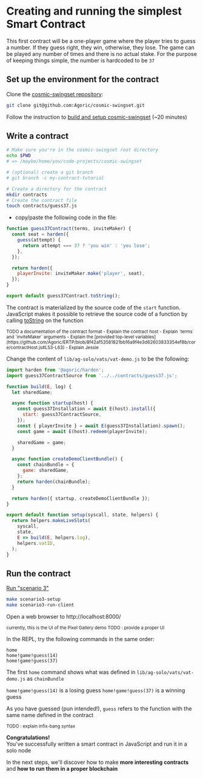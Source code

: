 # Creating and running the simplest Smart Contract

This first contract will be a one-player game where the player tries to guess a number. If they guess right, they win, otherwise, they lose. The game can be played any number of times and there is no actual stake. For the purpose of keeping things simple, the number is hardcoded to be `37`


## Set up the environment for the contract

Clone the [cosmic-swingset repository](https://github.com/Agoric/cosmic-swingset):
```sh
git clone git@github.com:Agoric/cosmic-swingset.git
```

Follow the instruction to [build and setup cosmic-swingset](https://github.com/Agoric/cosmic-swingset#build-from-source) (~20 minutes)


## Write a contract

```sh
# Make sure you're in the cosmic-swingset root directory
echo $PWD
# => /maybe/home/you/code-projects/cosmic-swingset

# (optional) create a git branch
# git branch -c my-contract-tutorial

# Create a directory for the contract
mkdir contracts
# Create the contract file
touch contracts/guess37.js
```

- copy/paste the following code in the file:
```js
function guess37Contract(terms, inviteMaker) {
  const seat = harden({
    guess(attempt) {
      return attempt === 37 ? 'you win' : 'you lose';
    },
  });

  return harden({
    playerInvite: inviteMaker.make('player', seat),
  });
}

export default guess37Contract.toString();

```

The contract is materialized by the source code of the `start` function. JavaScript makes it possible to retrieve the source code of a function by calling [toString](https://developer.mozilla.org/en-US/docs/Web/JavaScript/Reference/Global_Objects/Function/toString) on the function

<small>
TODO a documentation of the contract format
- Explain the contract host
    - Explain `terms` and `inviteMaker` arguments
- Explain the [provided top-level variables](https://github.com/Agoric/ERTP/blob/8f42af53581821bb16a9f4e3d62603833354ef8b/core/contractHost.js#L53-L63)
- Explain Jessie
</small>

Change the content of `lib/ag-solo/vats/vat-demo.js` to be the following:

```js
import harden from '@agoric/harden';
import guess37ContractSource from '../../contracts/guess37.js';

function build(E, log) {
  let sharedGame;

  async function startup(host) {
    const guess37Installation = await E(host).install({
      start: guess37ContractSource,
    });
    const { playerInvite } = await E(guess37Installation).spawn();
    const game = await E(host).redeem(playerInvite);

    sharedGame = game;
  }

  async function createDemoClientBundle() {
    const chainBundle = {
      game: sharedGame,
    };
    return harden(chainBundle);
  }

  return harden({ startup, createDemoClientBundle });
}

export default function setup(syscall, state, helpers) {
  return helpers.makeLiveSlots(
    syscall,
    state,
    E => build(E, helpers.log),
    helpers.vatID,
  );
}

```


## Run the contract

[Run "scenario 3"](https://github.com/Agoric/cosmic-swingset#scenario-3--no-testnet-develop-off-chain-demo)

```sh
make scenario3-setup
make scenario3-run-client
```

Open a web browser to http://localhost:8000/

<small>
currently, this is the UI of the Pixel Gallery demo
TODO : provide a proper UI
</small>

In the REPL, try the following commands in the same order:
```
home
home!game!guess(14)
home!game!guess(37)
```

The first `home` command shows what was defined in `lib/ag-solo/vats/vat-demo.js` as `chainBundle`

`home!game!guess(14)` is a losing guess
`home!game!guess(37)` is a winning guess

As you have guessed (pun intended!), `guess` refers to the function with the same name defined in the contract

<small>
TODO : explain infix-bang syntax
</small>

**Congratulations!**\
You've successfully written a smart contract in JavaScript and run it in a solo node

In the next steps, we'll discover how to make **more interesting contracts** and **how to run them in a proper blockchain**
